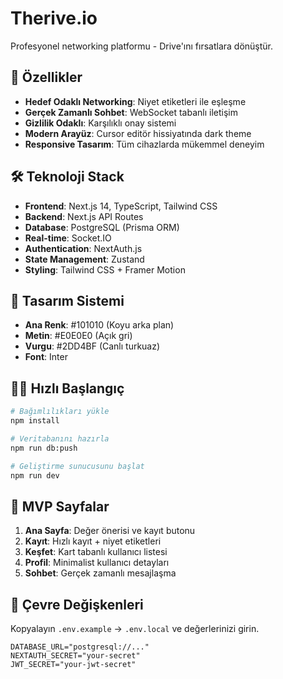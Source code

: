 # Therive.io

Profesyonel networking platformu - Drive'ını fırsatlara dönüştür.

## 🚀 Özellikler

- **Hedef Odaklı Networking**: Niyet etiketleri ile eşleşme
- **Gerçek Zamanlı Sohbet**: WebSocket tabanlı iletişim
- **Gizlilik Odaklı**: Karşılıklı onay sistemi
- **Modern Arayüz**: Cursor editör hissiyatında dark theme
- **Responsive Tasarım**: Tüm cihazlarda mükemmel deneyim

## 🛠 Teknoloji Stack

- **Frontend**: Next.js 14, TypeScript, Tailwind CSS
- **Backend**: Next.js API Routes
- **Database**: PostgreSQL (Prisma ORM)
- **Real-time**: Socket.IO
- **Authentication**: NextAuth.js
- **State Management**: Zustand
- **Styling**: Tailwind CSS + Framer Motion

## 🎨 Tasarım Sistemi

- **Ana Renk**: #101010 (Koyu arka plan)
- **Metin**: #E0E0E0 (Açık gri)
- **Vurgu**: #2DD4BF (Canlı turkuaz)
- **Font**: Inter

## 🏃‍♂️ Hızlı Başlangıç

```bash
# Bağımlılıkları yükle
npm install

# Veritabanını hazırla
npm run db:push

# Geliştirme sunucusunu başlat
npm run dev
```

## 📱 MVP Sayfalar

1. **Ana Sayfa**: Değer önerisi ve kayıt butonu
2. **Kayıt**: Hızlı kayıt + niyet etiketleri
3. **Keşfet**: Kart tabanlı kullanıcı listesi
4. **Profil**: Minimalist kullanıcı detayları
5. **Sohbet**: Gerçek zamanlı mesajlaşma

## 🔐 Çevre Değişkenleri

Kopyalayın `.env.example` -> `.env.local` ve değerlerinizi girin.

```env
DATABASE_URL="postgresql://..."
NEXTAUTH_SECRET="your-secret"
JWT_SECRET="your-jwt-secret"
``` 